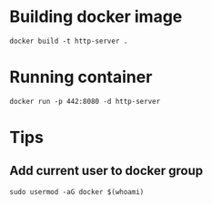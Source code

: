 # Building docker image

```
docker build -t http-server .
```

# Running container

```
docker run -p 442:8080 -d http-server
```

# Tips

## Add current user to docker group

```
sudo usermod -aG docker $(whoami)
```

